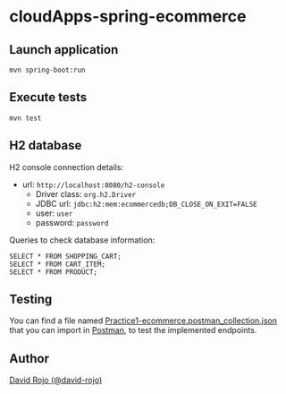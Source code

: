 # cloudApps-spring-ecommerce

## Launch application

```
mvn spring-boot:run
```

## Execute tests

```
mvn test
```

## H2 database

H2 console connection details:

* url: ```http://localhost:8080/h2-console```
  * Driver class: ```org.h2.Driver```
  * JDBC url: ```jdbc:h2:mem:ecommercedb;DB_CLOSE_ON_EXIT=FALSE```
  * user: ```user```
  * password: ```password```

Queries to check database information:

```
SELECT * FROM SHOPPING_CART;
SELECT * FROM CART_ITEM;
SELECT * FROM PRODUCT;
```

## Testing

You can find a file named [Practice1-ecommerce.postman_collection.json](Practice1-ecommerce.postman_collection.json) that you can import in [Postman](https://www.postman.com/), to test the implemented endpoints.

## Author

[David Rojo (@david-rojo)](https://github.com/david-rojo)
